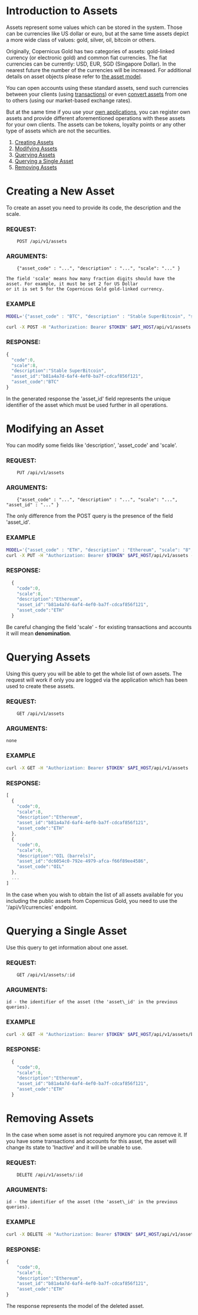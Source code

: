 # Introduction to Assets

Assets represent some values which can be stored in the system. Those can be currencies like US dollar or euro, but
at the same time assets depict a more wide class of values: gold, silver, oil, bitcoin or others.

Originally, Copernicus Gold has two categories of assets: gold-linked currency (or electronic gold) and common fiat currencies.
The fiat currencies can be currently: USD, EUR, SGD (Singapore Dollar). In the nearest future the number of the currencies
will be increased. For additional details on asset objects please refer to [the asset model](../models/asset.md).

You can open accounts using these standard assets, send such currencies between your clients (using 
[transactions](../transactions/transactions.md)) or even [convert assets](../products/exchangetransaction.md) from one
to others (using our market-based exchange rates).


But at the same time if you use your [own applications](./registration.md), you can register own assets and provide
different aforementioned operations with these assets for your own clients. The assets can be tokens, loyalty points or
any other type of assets which are not the securities.

1. [Creating Assets](#creating-a-new-asset)
2. [Modifying Assets](#modifying-an-asset)
3. [Querying Assets](#querying-assets)
4. [Querying a Single Asset](#querying-a-single-asset)
5. [Removing Assets](#removing-assets)


# Creating a New Asset

To create an asset you need to provide its code, the description and the scale.

### REQUEST:
```
    POST /api/v1/assets
```    
### ARGUMENTS:

```
    {"asset_code" : "...", "description" : "...", "scale": "..." }
```

    The field 'scale' means how many fraction digits should have the asset. For example, it must be set 2 for US Dollar
    or it is set 5 for the Copernicus Gold gold-linked currency.

### EXAMPLE

```bash
MODEL='{"asset_code" : "BTC", "description" : "Stable SuperBitcoin", "scale": "8" }'

curl -X POST -H "Authorization: Bearer $TOKEN" $API_HOST/api/v1/assets -d $MODEL
```

### RESPONSE:

```javascript
{
  "code":0,
  "scale":8,
  "description":"Stable SuperBitcoin",
  "asset_id":"b81a4a7d-6af4-4ef0-ba7f-cdcaf856f121",
  "asset_code":"BTC"
}
```

In the generated response the 'asset\_id' field represents the unique identifier of the asset which must be used further
in all operations.


# Modifying an Asset

You can modify some fields like 'description', 'asset_code' and 'scale'.

### REQUEST:
```
    PUT /api/v1/assets
```
### ARGUMENTS:

```
    {"asset_code" : "...", "description" : "...", "scale": "...", "asset_id" : "..." }
```

The only difference from the POST query is the presence of the field 'asset\_id'.

### EXAMPLE

```bash
MODEL='{"asset_code" : "ETH", "description" : "Ethereum", "scale": "8", "asset_id" : "b81a4a7d-6af4-4ef0-ba7f-cdcaf856f121" }'
curl -X PUT -H "Authorization: Bearer $TOKEN" $API_HOST/api/v1/assets -d $MODEL
```

### RESPONSE:

```javascript
  {
    "code":0,
    "scale":8,
    "description":"Ethereum",
    "asset_id":"b81a4a7d-6af4-4ef0-ba7f-cdcaf856f121",
    "asset_code":"ETH"
  }
```

Be careful changing the field 'scale' - for existing transactions and accounts it will mean **denomination**.


# Querying Assets

Using this query you will be able to get the whole list of own assets. The request will work if only you are logged via
the application which has been used to create these assets.

### REQUEST:
```
    GET /api/v1/assets
```
### ARGUMENTS:
    none
### EXAMPLE

```bash
curl -X GET -H "Authorization: Bearer $TOKEN" $API_HOST/api/v1/assets
```

### RESPONSE:

```javascript
[
  {
    "code":0,
    "scale":8,
    "description":"Ethereum",
    "asset_id":"b81a4a7d-6af4-4ef0-ba7f-cdcaf856f121",
    "asset_code":"ETH"
  },
  {
    "code":0,
    "scale":0,
    "description":"OIL (barrels)",
    "asset_id":"dc6054c0-792e-4979-afca-f66f89ee4586",
    "asset_code":"OIL"
  },
  ...
]
```

In the case when you wish to obtain the list of all assets available for you including the public assets from Copernicus
Gold, you need to use the '/api/v1/currencies' endpoint.


# Querying a Single Asset

Use this query to get information about one asset.

### REQUEST:
```
    GET /api/v1/assets/:id
```
### ARGUMENTS:

    id - the identifier of the asset (the 'asset\_id' in the previous queries).

### EXAMPLE

```bash
curl -X GET -H "Authorization: Bearer $TOKEN" $API_HOST/api/v1/assets/b81a4a7d-6af4-4ef0-ba7f-cdcaf856f121
```

### RESPONSE:

```javascript
  {
    "code":0,
    "scale":8,
    "description":"Ethereum",
    "asset_id":"b81a4a7d-6af4-4ef0-ba7f-cdcaf856f121",
    "asset_code":"ETH"
  }
```

# Removing Assets

In the case when some asset is not required anymore you can remove it. If you have some transactions and accounts for
this asset, the asset will change its state to 'Inactive' and it will be unable to use.

### REQUEST:
```
    DELETE /api/v1/assets/:id
```
### ARGUMENTS:

    id - the identifier of the asset (the 'asset\_id' in the previous queries).
    
### EXAMPLE

```bash
curl -X DELETE -H "Authorization: Bearer $TOKEN" $API_HOST/api/v1/assets/b81a4a7d-6af4-4ef0-ba7f-cdcaf856f121
```

### RESPONSE:

```javascript
{
    "code":0,
    "scale":8,
    "description":"Ethereum",
    "asset_id":"b81a4a7d-6af4-4ef0-ba7f-cdcaf856f121",
    "asset_code":"ETH"
}
```

The response represents the model of the deleted asset.
